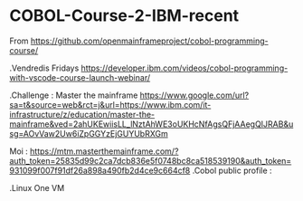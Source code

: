 # COBOL-Course-2-IBM-recent
From https://github.com/openmainframeproject/cobol-programming-course/

.Vendredis Fridays https://developer.ibm.com/videos/cobol-programming-with-vscode-course-launch-webinar/

.Challenge : Master the mainframe  https://www.google.com/url?sa=t&source=web&rct=j&url=https://www.ibm.com/it-infrastructure/z/education/master-the-mainframe&ved=2ahUKEwiisLL_lNztAhWE3oUKHcNfAgsQFjAAegQIJRAB&usg=AOvVaw2Uw6iZpGGYzEjGUYUbRXGm

Moi : https://mtm.masterthemainframe.com/?auth_token=25835d99c2ca7dcb836e5f0748bc8ca518539190&auth_token=931099f007f91df26a898a490fb2d4ce9c664cf8
.Cobol public profile : 

.Linux One VM

